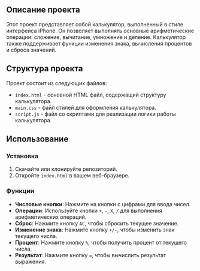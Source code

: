 ## Описание проекта

Этот проект представляет собой калькулятор, выполненный в стиле интерфейса iPhone. Он позволяет выполнять основные арифметические операции: сложение, вычитание, умножение и деление. Калькулятор также поддерживает функции изменения знака, вычисления процентов и сброса значений.

## Структура проекта

Проект состоит из следующих файлов:

- `index.html` - основной HTML файл, содержащий структуру калькулятора.
- `main.css` - файл стилей для оформления калькулятора.
- `script.js` - файл со скриптами для реализации логики работы калькулятора.

## Использование

### Установка

1. Скачайте или клонируйте репозиторий.
2. Откройте `index.html` в вашем веб-браузере.

### Функции

- **Числовые кнопки**: Нажмите на кнопки с цифрами для ввода чисел.
- **Операции**: Используйте кнопки `+`, `-`, `X`, `/` для выполнения арифметических операций.
- **Сброс**: Нажмите кнопку `AC`, чтобы сбросить текущее значение.
- **Изменение знака**: Нажмите кнопку `+/-`, чтобы изменить знак текущего числа.
- **Процент**: Нажмите кнопку `%`, чтобы получить процент от текущего числа.
- **Результат**: Нажмите кнопку `=`, чтобы вычислить результат выражения.